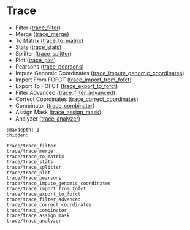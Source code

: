 # Trace

- Filter ([trace_filter](trace/trace_filter.md))
- Merge ([trace_merge](trace/trace_merge.md))
- To Matrix ([trace_to_matrix](trace/trace_to_matrix.md))
- Stats ([trace_stats](trace/trace_stats.md))
- Splitter ([trace_splitter](trace/trace_splitter.md))
- Plot ([trace_plot](trace/trace_plot.md))
- Pearsons ([trace_pearsons](trace/trace_pearsons.md))
- Impute Genomic Coordinates ([trace_impute_genomic_coordinates](trace/trace_impute_genomic_coordinates.md))
- Import From FOFCT ([trace_import_from_fofct](trace/trace_import_from_fofct.md))
- Export To FOFCT ([trace_export_to_fofct](trace/trace_export_to_fofct.md))
- Filter Advanced ([trace_filter_advanced](trace/trace_filter_advanced.md))
- Correct Coordinates ([trace_correct_coordinates](trace/trace_correct_coordinates.md))
- Combinator ([trace_combinator](trace/trace_combinator.md))
- Assign Mask ([trace_assign_mask](trace/trace_assign_mask.md))
- Analyzer ([trace_analyzer](trace/trace_analyzer.md))

```{toctree}
:maxdepth: 1
:hidden:

trace/trace_filter
trace/trace_merge
trace/trace_to_matrix
trace/trace_stats
trace/trace_splitter
trace/trace_plot
trace/trace_pearsons
trace/trace_impute_genomic_coordinates
trace/trace_import_from_fofct
trace/trace_export_to_fofct
trace/trace_filter_advanced
trace/trace_correct_coordinates
trace/trace_combinator
trace/trace_assign_mask
trace/trace_analyzer
```
